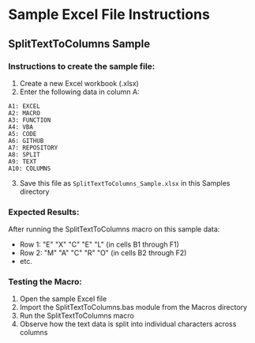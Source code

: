 # Sample Excel File Instructions

## SplitTextToColumns Sample

### Instructions to create the sample file:

1. Create a new Excel workbook (.xlsx)
2. Enter the following data in column A:

```
A1: EXCEL
A2: MACRO
A3: FUNCTION
A4: VBA
A5: CODE
A6: GITHUB
A7: REPOSITORY
A8: SPLIT
A9: TEXT
A10: COLUMNS
```

3. Save this file as `SplitTextToColumns_Sample.xlsx` in this Samples directory

### Expected Results:

After running the SplitTextToColumns macro on this sample data:

- Row 1: "E" "X" "C" "E" "L" (in cells B1 through F1)
- Row 2: "M" "A" "C" "R" "O" (in cells B2 through F2)
- etc.

### Testing the Macro:

1. Open the sample Excel file
2. Import the SplitTextToColumns.bas module from the Macros directory
3. Run the SplitTextToColumns macro
4. Observe how the text data is split into individual characters across columns